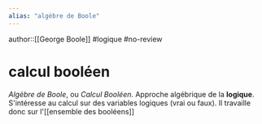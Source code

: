 ```yaml
---
alias: "algèbre de Boole"
---
```

author::[[George Boole]]
#logique #no-review 
# calcul booléen

_Algèbre de Boole_, ou _Calcul Booléen_.
Approche algébrique de la **logique**.
S'intéresse au calcul sur des variables logiques (vrai ou faux).
Il travaille donc sur l'[[ensemble des booléens]]

